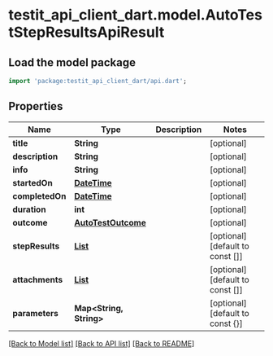 # testit_api_client_dart.model.AutoTestStepResultsApiResult

## Load the model package
```dart
import 'package:testit_api_client_dart/api.dart';
```

## Properties
Name | Type | Description | Notes
------------ | ------------- | ------------- | -------------
**title** | **String** |  | [optional] 
**description** | **String** |  | [optional] 
**info** | **String** |  | [optional] 
**startedOn** | [**DateTime**](DateTime.md) |  | [optional] 
**completedOn** | [**DateTime**](DateTime.md) |  | [optional] 
**duration** | **int** |  | [optional] 
**outcome** | [**AutoTestOutcome**](AutoTestOutcome.md) |  | [optional] 
**stepResults** | [**List<AutoTestStepResultsApiResult>**](AutoTestStepResultsApiResult.md) |  | [optional] [default to const []]
**attachments** | [**List<AttachmentApiResult>**](AttachmentApiResult.md) |  | [optional] [default to const []]
**parameters** | **Map<String, String>** |  | [optional] [default to const {}]

[[Back to Model list]](../README.md#documentation-for-models) [[Back to API list]](../README.md#documentation-for-api-endpoints) [[Back to README]](../README.md)


